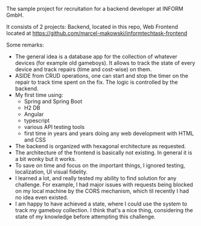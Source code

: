 The sample project for recruitation for a backend developer at INFORM GmbH.

It consists of 2 projects:
Backend, located in this repo,
Web Frontend located at https://github.com/marcel-makowski/informtechtask-frontend

Some remarks:
- The general idea is a database app for the collection of whatever devices (for example old gameboys). It allows to track the state of every device and track repairs (time and cost-wise) on them.
- ASIDE from CRUD operations, one can start and stop the timer on the repair to track time spent on the fix. The logic is controlled by the backend.
- My first time using:
  * Spring and Spring Boot
  * H2 DB
  * Angular
  * typescript
  * various API testing tools
  * first time in years and years doing any web development with HTML and CSS
- The backend is organized with hexagonal erchitecture as requested.
- The architecture of the frontend is basically not existing. In general it is a bit wonky but it works.
- To save on time and focus on the important things, I ignored testing, localization, UI visual fidelity.
- I learned a lot, and really tested my ability to find solution for any challenge. For example, I had major issues with requests being blocked on my local machine by the CORS mechanism, which til recently I had no idea even existed.
- I am happy to have achieved a state, where I could use the system to track my gameboy collection. I think that's a nice thing, considering the state of my knowledge before attempting this challenge.
